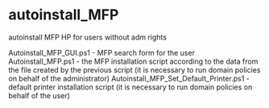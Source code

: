 # autoinstall_MFP
autoinstall MFP HP for users without adm rights

Autoinstall_MFP_GUI.ps1 - MFP search form for the user
Autoinstall_MFP.ps1 - the MFP installation script according to the data from the file created by the previous script (it is necessary to run domain policies on behalf of the administrator)
Autoinstall_MFP_Set_Default_Printer.ps1 - default printer installation script (it is necessary to run domain policies on behalf of the user)
